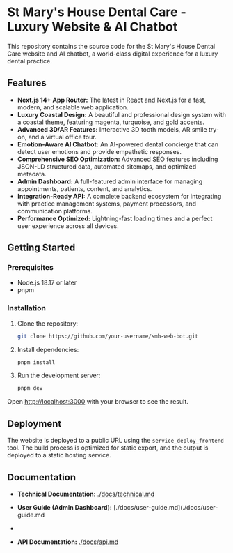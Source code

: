# St Mary's House Dental Care - Luxury Website & AI Chatbot

This repository contains the source code for the St Mary's House Dental Care website and AI chatbot, a world-class digital experience for a luxury dental practice.

## Features

- **Next.js 14+ App Router:** The latest in React and Next.js for a fast, modern, and scalable web application.
- **Luxury Coastal Design:** A beautiful and professional design system with a coastal theme, featuring magenta, turquoise, and gold accents.
- **Advanced 3D/AR Features:** Interactive 3D tooth models, AR smile try-on, and a virtual office tour.
- **Emotion-Aware AI Chatbot:** An AI-powered dental concierge that can detect user emotions and provide empathetic responses.
- **Comprehensive SEO Optimization:** Advanced SEO features including JSON-LD structured data, automated sitemaps, and optimized metadata.
- **Admin Dashboard:** A full-featured admin interface for managing appointments, patients, content, and analytics.
- **Integration-Ready API:** A complete backend ecosystem for integrating with practice management systems, payment processors, and communication platforms.
- **Performance Optimized:** Lightning-fast loading times and a perfect user experience across all devices.

## Getting Started

### Prerequisites

- Node.js 18.17 or later
- pnpm

### Installation

1. Clone the repository:
   ```bash
   git clone https://github.com/your-username/smh-web-bot.git
   ```
2. Install dependencies:
   ```bash
   pnpm install
   ```
3. Run the development server:
   ```bash
   pnpm dev
   ```

Open [http://localhost:3000](http://localhost:3000) with your browser to see the result.

## Deployment

The website is deployed to a public URL using the `service_deploy_frontend` tool. The build process is optimized for static export, and the output is deployed to a static hosting service.

## Documentation

- **Technical Documentation:** [./docs/technical.md](./docs/technical.md)
- **User Guide (Admin Dashboard):** [./docs/user-guide.md](./docs/user-guide.md

- <!-- trigger vercel build -->
- **API Documentation:** [./docs/api.md](./docs/api.md)
